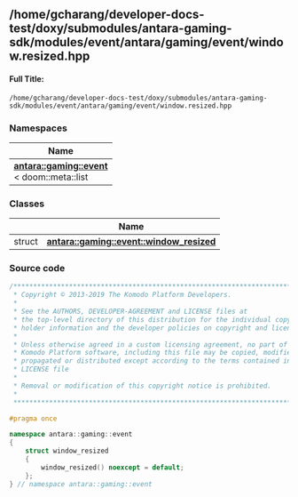 

## /home/gcharang/developer-docs-test/doxy/submodules/antara-gaming-sdk/modules/event/antara/gaming/event/window.resized.hpp

#### Full Title:
```
/home/gcharang/developer-docs-test/doxy/submodules/antara-gaming-sdk/modules/event/antara/gaming/event/window.resized.hpp
```







### Namespaces

| Name           |
| -------------- |
| **[antara::gaming::event](Namespaces/namespaceantara_1_1gaming_1_1event.md)** <br>< doom::meta::list  |

### Classes

|                | Name           |
| -------------- | -------------- |
| struct | **[antara::gaming::event::window_resized](Classes/structantara_1_1gaming_1_1event_1_1window__resized.md)**  |















### Source code

```cpp
/******************************************************************************
 * Copyright © 2013-2019 The Komodo Platform Developers.                      *
 *                                                                            *
 * See the AUTHORS, DEVELOPER-AGREEMENT and LICENSE files at                  *
 * the top-level directory of this distribution for the individual copyright  *
 * holder information and the developer policies on copyright and licensing.  *
 *                                                                            *
 * Unless otherwise agreed in a custom licensing agreement, no part of the    *
 * Komodo Platform software, including this file may be copied, modified,     *
 * propagated or distributed except according to the terms contained in the   *
 * LICENSE file                                                               *
 *                                                                            *
 * Removal or modification of this copyright notice is prohibited.            *
 *                                                                            *
 ******************************************************************************/

#pragma once

namespace antara::gaming::event
{
    struct window_resized
    {
        window_resized() noexcept = default;
    };
} // namespace antara::gaming::event
```




